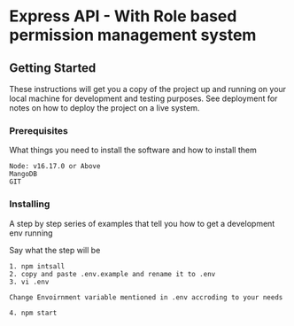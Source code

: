 # Express API - With Role based permission management system

## Getting Started

These instructions will get you a copy of the project up and running on your local machine for development and testing purposes. See deployment for notes on how to deploy the project on a live system.

### Prerequisites


What things you need to install the software and how to install them

```
Node: v16.17.0 or Above
MangoDB
GIT
```

### Installing ###

A step by step series of examples that tell you how to get a development env running

Say what the step will be

```
1. npm intsall
2. copy and paste .env.example and rename it to .env
3. vi .env

Change Envoirnment variable mentioned in .env accroding to your needs

4. npm start
```
